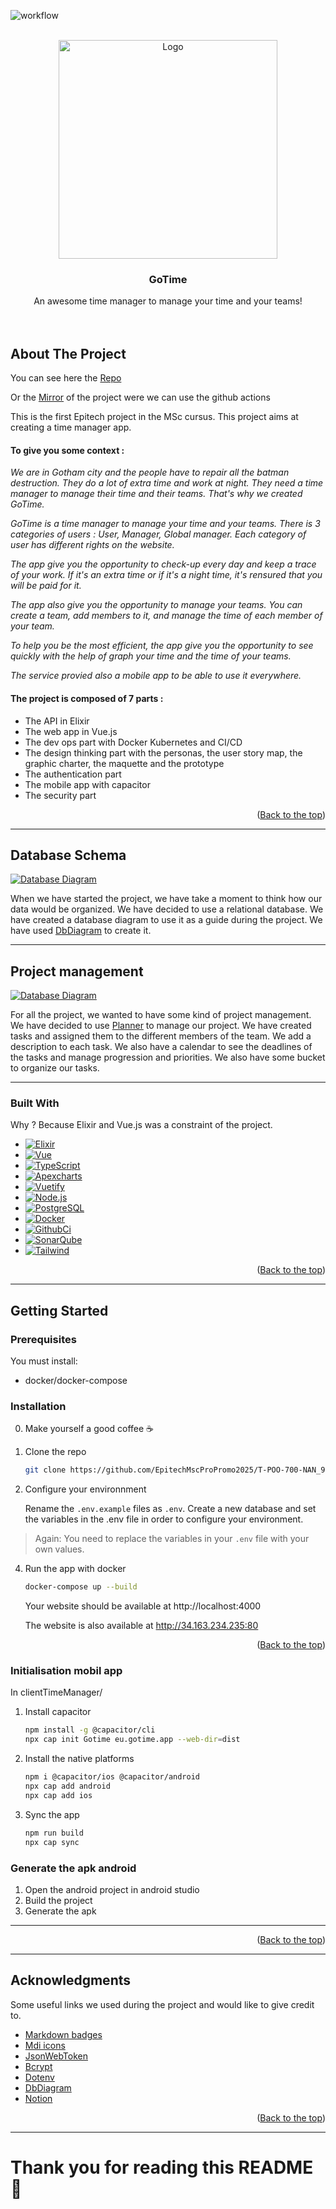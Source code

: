 ![workflow](https://github.com/tistech0/GoTime/actions/workflows/main.yml/badge.svg)
<a name="readme-top"></a>

<!-- PROJECT LOGO -->
<br />
<div align="center">
  <a href="https://github.com/EpitechMscProPromo2025/T-POO-700-NAN_9">
    <img src="./clientTimeManager/src/assets/Logo-GoTime.png" alt="Logo" width="350" height="auto">
  </a>

  <h3 align="center">GoTime</h3>

  <p align="center">
    An awesome time manager to manage your time and your teams!
    <br />
    <br />
    <br />
  </p>
</div>

<!-- ABOUT THE PROJECT -->

## About The Project

You can see here the
[Repo](https://github.com/EpitechMscProPromo2025/T-POO-700-NAN_9)

Or the [Mirror](https://github.com/tistech0/GoTime) of the project were we can use the github actions

This is the first Epitech project in the MSc cursus. This project aims at creating a time manager app.

#### To give you some context :

_We are in Gotham city and the people have to repair all the batman destruction. They do a lot of extra time and work at night. They need a time manager to manage their time and their teams. That's why we created GoTime._

_GoTime is a time manager to manage your time and your teams. There is 3 categories of users : User, Manager, Global manager. Each category of user has different rights on the website._

_The app give you the opportunity to check-up every day and keep a trace of your work. If it's an extra time or if it's a night time, it's rensured that you will be paid for it._

_The app also give you the opportunity to manage your teams. You can create a team, add members to it, and manage the time of each member of your team._

_To help you be the most efficient, the app give you the opportunity to see quickly with the help of graph your time and the time of your teams._

_The service provied also a mobile app to be able to use it everywhere._

#### The project is composed of 7 parts :

- The API in Elixir
- The web app in Vue.js
- The dev ops part with Docker Kubernetes and CI/CD
- The design thinking part with the personas, the user story map, the graphic charter, the maquette and the prototype
- The authentication part
- The mobile app with capacitor
- The security part

<p align="right">(<a href="#readme-top">Back to the top</a>)</p>

---

## Database Schema

<a href="https://dbdiagram.io/d/6537c193ffbf5169f0588785">
<img src="./clientTimeManager/public/schemaDatabase.png" alt="Database Diagram">
</a>

When we have started the project, we have take a moment to think how our data would be organized. We have decided to use a relational database. We have created a database diagram to use it as a guide during the project. We have used [DbDiagram](https://dbdiagram.io/home) to create it.

---

## Project management

<a href="https://tasks.office.com/epitechfr.onmicrosoft.com/Home/PlanViews/3zEW8ZEJD02irspfcFwa0JYAEexq?Type=PlanLink&Channel=Link&CreatedTime=638345289978310000">
    <img src="./clientTimeManager/public/Planner.png" alt="Database Diagram">
</a>

For all the project, we wanted to have some kind of project management. We have decided to use [Planner](https://tasks.office.com/epitechfr.onmicrosoft.com/Home/PlanViews/3zEW8ZEJD02irspfcFwa0JYAEexq?Type=PlanLink&Channel=Link&CreatedTime=638345289978310000) to manage our project. We have created tasks and assigned them to the different members of the team. We add a description to each task. We also have a calendar to see the deadlines of the tasks and manage progression and priorities. We also have some bucket to organize our tasks.

---

### Built With

Why ? Because Elixir and Vue.js was a constraint of the project.

- [![Elixir][elixir.com]][elixir-url]
- [![Vue][vue.js]][vue-url]
- [![TypeScript][typescript.com]][typescript-url]
- [![Apexcharts][apexcharts.com]][apexcharts-url]
- [![Vuetify][vuetify.com]][vuetify-url]
- [![Node.js][node.js]][node-url]
- [![PostgreSQL][postgresql.com]][postgresql-url]
- [![Docker][docker.com]][docker-url]
- [![GithubCi][githubci.com]][githubci-url]
- [![SonarQube][sonarqube.com]][sonarqube-url]
- [![Tailwind][tailwind.com]][tailwind-url]

<p align="right">(<a href="#readme-top">Back to the top</a>)</p>

---

<!-- GETTING STARTED -->

## Getting Started

### Prerequisites

You must install:

- docker/docker-compose

### Installation

0. Make yourself a good coffee ☕

1. Clone the repo

   ```sh
   git clone https://github.com/EpitechMscProPromo2025/T-POO-700-NAN_9.git
   ```

2. Configure your environnment

   Rename the `.env.example` files as `.env`. Create a new database and set the variables in the .env file in order to configure your environment.

> Again: You need to replace the variables in your `.env` file with your own values.

4. Run the app with docker

   ```sh
   docker-compose up --build
   ```

   Your website should be available at http://localhost:4000

   The website is also available at http://34.163.234.235:80

      <p align="right">(<a href="#readme-top">Back to the top</a>)</p>

### Initialisation mobil app
In clientTimeManager/
1. Install capacitor

   ```sh
   npm install -g @capacitor/cli
   npx cap init Gotime eu.gotime.app --web-dir=dist
   ```
2. Install the native platforms
   ```sh
   npm i @capacitor/ios @capacitor/android
   npx cap add android
   npx cap add ios
   ```
3. Sync the app
   ```sh
   npm run build
   npx cap sync
   ```

### Generate the apk android

1. Open the android project in android studio
2. Build the project
3. Generate the apk

---

<p align="right">(<a href="#readme-top">Back to the top</a>)</p>

---

<!-- ACKNOWLEDGMENTS -->

## Acknowledgments

Some useful links we used during the project and would like to give credit to.

- [Markdown badges](https://github.com/Ileriayo/markdown-badges)
- [Mdi icons](https://pictogrammers.com/library/mdi/)
- [JsonWebToken](https://www.npmjs.com/package/jsonwebtoken)
- [Bcrypt](https://www.npmjs.com/package/bcrypt)
- [Dotenv](https://www.npmjs.com/package/dotenv)
- [DbDiagram](https://dbdiagram.io/home)
- [Notion](https://www.notion.so/)

<p align="right">(<a href="#readme-top">Back to the top</a>)</p>

---

# Thank you for reading this README 🎉

<!-- MARKDOWN LINKS & IMAGES -->
<!-- https://www.markdownguide.org/basic-syntax/#reference-style-links -->

[vue.js]: https://img.shields.io/badge/Vue.js-35495E?style=for-the-badge&logo=vue.js&logoColor=4FC08D
[vue-url]: https://vuejs.org/
[typescript.com]: https://img.shields.io/badge/TypeScript-007ACC?style=for-the-badge&logo=typescript&logoColor=white
[typescript-url]: https://www.typescriptlang.org/
[node.js]: https://img.shields.io/badge/Node.js-43853D?style=for-the-badge&logo=node.js&logoColor=white
[node-url]: https://nodejs.org/en/
[express.com]: https://img.shields.io/badge/Express.js-404D59?style=for-the-badge
[express-url]: https://expressjs.com/
[vuetify.com]: https://img.shields.io/badge/Vuetify-1867C0?style=for-the-badge&logo=vuetify&logoColor=white
[vuetify-url]: https://vuetifyjs.com/en/
[postgresql.com]: https://img.shields.io/badge/PostgreSQL-316192?style=for-the-badge&logo=postgresql&logoColor=white
[postgresql-url]: https://www.postgresql.org/
[prisma.com]: https://img.shields.io/badge/Prisma-2D3748?style=for-the-badge&logo=prisma&logoColor=white
[prisma-url]: https://www.prisma.io/
[docker.com]: https://img.shields.io/badge/Docker-2CA5E0?style=for-the-badge&logo=docker&logoColor=white
[docker-url]: https://www.docker.com/
[elixir.com]: https://img.shields.io/badge/Elixir-4B275F?style=for-the-badge&logo=elixir&logoColor=white
[elixir-url]: https://elixir-lang.org/
[apexcharts.com]: https://img.shields.io/badge/ApexCharts-000000?style=for-the-badge&logo=apexcharts&logoColor=white
[apexcharts-url]: https://apexcharts.com/
[githubci.com]: https://img.shields.io/badge/Github_CI-181717?style=for-the-badge&logo=github&logoColor=white
[githubci-url]: https://resources.github.com/ci-cd/
[sonarqube.com]: https://img.shields.io/badge/SonarQube-4E9BCD?style=for-the-badge&logo=sonarqube&logoColor=white
[sonarqube-url]: https://www.sonarqube.org/
[tailwind.com]: https://img.shields.io/badge/Tailwind_CSS-38B2AC?style=for-the-badge&logo=tailwind-css&logoColor=white
[tailwind-url]: https://tailwindcss.com/
